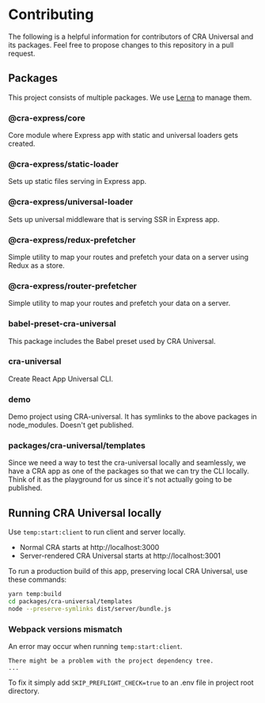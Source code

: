 # Contributing

The following is a helpful information for contributors of CRA Universal and its packages. Feel free to propose changes to this repository in a pull request.

## Packages

This project consists of multiple packages. We use [Lerna](https://github.com/lerna/lerna) to manage them.

### @cra-express/core
Core module where Express app with static and universal loaders gets created. 

### @cra-express/static-loader
Sets up static files serving in Express app.

### @cra-express/universal-loader
Sets up universal middleware that is serving SSR in Express app. 

### @cra-express/redux-prefetcher
Simple utility to map your routes and prefetch your data on a server using Redux as a store.

### @cra-express/router-prefetcher
Simple utility to map your routes and prefetch your data on a server.

### babel-preset-cra-universal
This package includes the Babel preset used by CRA Universal.

### cra-universal
Create React App Universal CLI.

### demo
Demo project using CRA-universal. It has symlinks to the above packages in node_modules. Doesn't get published.

### packages/cra-universal/templates

Since we need a way to test the cra-universal locally and seamlessly, we have a CRA app as one of the packages so that we can try the CLI locally. Think of it as the playground for us since it's not actually going to be published.

## Running CRA Universal locally

Use `temp:start:client` to run client and server locally.

* Normal CRA starts at http://localhost:3000
* Server-rendered CRA Universal starts at http://localhost:3001

To run a production build of this app, preserving local CRA Universal, use these commands:

```sh
yarn temp:build
cd packages/cra-universal/templates
node --preserve-symlinks dist/server/bundle.js
```

### Webpack versions mismatch

An error may occur when running `temp:start:client`.
```
There might be a problem with the project dependency tree.
...
```
To fix it simply add `SKIP_PREFLIGHT_CHECK=true` to an .env file in project root directory.
